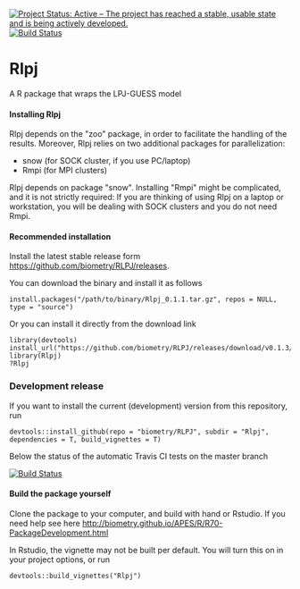 [![Project Status: Active – The project has reached a stable, usable state and is being actively developed.](http://www.repostatus.org/badges/latest/active.svg)](http://www.repostatus.org/#active)
[![Build Status](https://travis-ci.org/biometry/RLPJ.svg?branch=master)](https://travis-ci.org/biometry/RLPJ)

# Rlpj

A R package that wraps the LPJ-GUESS model

#### Installing Rlpj

Rlpj depends on the "zoo" package, in order to facilitate the handling of the results. Moreover, Rlpj relies on two additional packages for parallelization:

- snow (for SOCK cluster, if you use PC/laptop)
- Rmpi (for MPI clusters)

Rlpj depends on package "snow". Installing "Rmpi" might be complicated, and it is not strictly required: If you are thinking of using Rlpj on a laptop or workstation, you will be dealing with SOCK clusters and you do not need Rmpi.


#### Recommended installation

Install the latest stable release form https://github.com/biometry/RLPJ/releases.

You can download the binary and install it as follows

```{r}
install.packages("/path/to/binary/Rlpj_0.1.1.tar.gz", repos = NULL, type = "source")
```
Or you can install it directly from the download link

```{r}
library(devtools)
install_url("https://github.com/biometry/RLPJ/releases/download/v0.1.3/Rlpj_0.1.3.tar.gz")
library(Rlpj)
?Rlpj
```

### Development release 

If you want to install the current (development) version from this repository, run

```{r}
devtools::install_github(repo = "biometry/RLPJ", subdir = "Rlpj", 
dependencies = T, build_vignettes = T)
```
Below the status of the automatic Travis CI tests on the master branch 

[![Build Status](https://travis-ci.org/biometry/RLPJ.svg?branch=master)](https://travis-ci.org/biometry/RLPJ)


#### Build the package yourself 

Clone the package to your computer, and build with hand or Rstudio. If you need help see here http://biometry.github.io/APES/R/R70-PackageDevelopment.html


In Rstudio, the vignette may not be built per default. You will turn this on in your project options, or run 

```{r}
devtools::build_vignettes("Rlpj")
```
